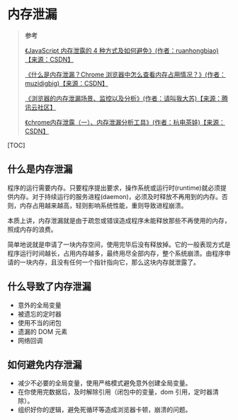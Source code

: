 # 内存泄漏

> **参考**
>
> [《JavaScript 内存泄露的 4 种方式及如何避免》(作者：ruanhongbiao)【来源：CSDN】](https://blog.csdn.net/qappleh/article/details/80337630)
>
> [《什么是内存泄漏？Chrome 浏览器中怎么查看内存占用情况？》(作者：muzidigbig)【来源：CSDN】](https://blog.csdn.net/muzidigbig/article/details/100169801)
>
> [《浏览器的内存泄漏场景、监控以及分析》(作者：请叫我大苏)【来源：腾讯云社区】](https://cloud.tencent.com/developer/article/1583104)
>
> [《chrome内存泄露（一）、内存泄漏分析工具》(作者：杭电茶娃)【来源：CSDN】](https://blog.csdn.net/c11073138/article/details/84700482)

[TOC]

## 什么是内存泄漏

程序的运行需要内存。只要程序提出要求，操作系统或运行时(runtime)就必须提供内存。对于持续运行的服务进程(daemon)，必须及时释放不再用到的内存。否则，内存占用越来越高，轻则影响系统性能，重则导致进程崩溃。

本质上讲，内存泄漏就是由于疏忽或错误造成程序未能释放那些不再使用的内存，照成内存的浪费。

简单地说就是申请了一块内存空间，使用完毕后没有释放掉。它的一般表现方式是程序运行时间越长，占用内存越多，最终用尽全部内存，整个系统崩溃。由程序申请的一块内存，且没有任何一个指针指向它，那么这块内存就泄露了。

## 什么导致了内存泄漏

- 意外的全局变量
- 被遗忘的定时器
- 使用不当的闭包
- 遗漏的 DOM 元素
- 网络回调

## 如何避免内存泄漏

- 减少不必要的全局变量，使用严格模式避免意外创建全局变量。
- 在你使用完数据后，及时解除引用（闭包中的变量，dom 引用，定时器清除）。
- 组织好你的逻辑，避免死循环等造成浏览器卡顿，崩溃的问题。
